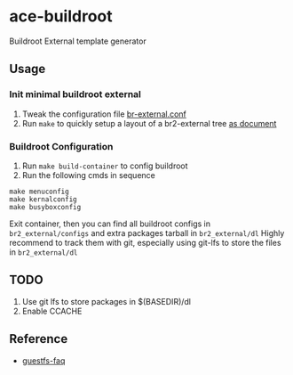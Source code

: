 # ace-buildroot
Buildroot External template generator

## Usage
### Init minimal buildroot external
1. Tweak the configuration file [br-external.conf](https://github.com/acefei/ace-buildroot/blob/master/br-external.conf)
2. Run `make` to quickly setup a layout of a br2-external tree [as document](https://buildroot.org/downloads/manual/manual.html#customize-dir-structure)

### Buildroot Configuration 
1. Run `make build-container` to config buildroot
2. Run the following cmds in sequence 
```
make menuconfig
make kernalconfig
make busyboxconfig
```
Exit container, then you can find all buildroot configs in `br2_external/configs` and extra packages tarball in `br2_external/dl`
Highly recommend to track them with git, especially using git-lfs to store the files in `br2_external/dl`

## TODO
1. Use git lfs to store packages in $(BASEDIR)/dl
2. Enable CCACHE

## Reference 
- [guestfs-faq](http://libguestfs.org/guestfs-faq.1.html)

